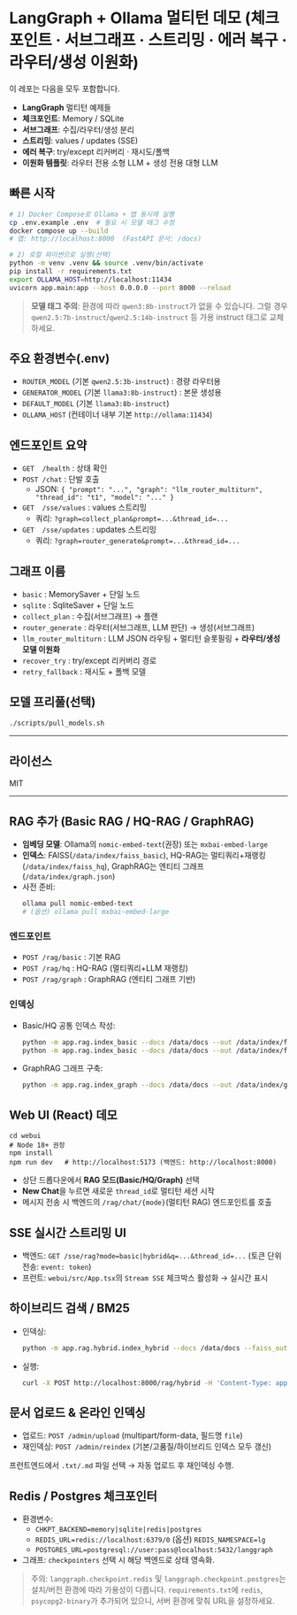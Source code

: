 # LangGraph + Ollama 멀티턴 데모 (체크포인트 · 서브그래프 · 스트리밍 · 에러 복구 · 라우터/생성 이원화)

이 레포는 다음을 모두 포함합니다.

- **LangGraph** 멀티턴 예제들
- **체크포인트**: Memory / SQLite
- **서브그래프**: 수집/라우터/생성 분리
- **스트리밍**: values / updates (SSE)
- **에러 복구**: try/except 리커버리 · 재시도/폴백
- **이원화 템플릿**: 라우터 전용 소형 LLM + 생성 전용 대형 LLM

## 빠른 시작

```bash
# 1) Docker Compose로 Ollama + 앱 동시에 실행
cp .env.example .env  # 필요 시 모델 태그 수정
docker compose up --build
# 앱: http://localhost:8000  (FastAPI 문서: /docs)

# 2) 로컬 파이썬으로 실행(선택)
python -m venv .venv && source .venv/bin/activate
pip install -r requirements.txt
export OLLAMA_HOST=http://localhost:11434
uvicorn app.main:app --host 0.0.0.0 --port 8000 --reload
```

> **모델 태그 주의**: 환경에 따라 `qwen3:8b-instruct`가 없을 수 있습니다. 그럴 경우 `qwen2.5:7b-instruct`/`qwen2.5:14b-instruct` 등 가용 instruct 태그로 교체하세요.

## 주요 환경변수(.env)

- `ROUTER_MODEL` (기본 `qwen2.5:3b-instruct`) : 경량 라우터용
- `GENERATOR_MODEL` (기본 `llama3:8b-instruct`) : 본문 생성용
- `DEFAULT_MODEL` (기본 `llama3:8b-instruct`)
- `OLLAMA_HOST` (컨테이너 내부 기본 `http://ollama:11434`)

## 엔드포인트 요약

- `GET  /health` : 상태 확인
- `POST /chat` : 단발 호출
  - JSON: `{ "prompt": "...", "graph": "llm_router_multiturn", "thread_id": "t1", "model": "..." }`
- `GET  /sse/values` : values 스트리밍
  - 쿼리: `?graph=collect_plan&prompt=...&thread_id=...`
- `GET  /sse/updates` : updates 스트리밍
  - 쿼리: `?graph=router_generate&prompt=...&thread_id=...`

## 그래프 이름

- `basic` : MemorySaver + 단일 노드
- `sqlite` : SqliteSaver + 단일 노드
- `collect_plan` : 수집(서브그래프) → 플랜
- `router_generate` : 라우터(서브그래프, LLM 판단) → 생성(서브그래프)
- `llm_router_multiturn` : LLM JSON 라우팅 + 멀티턴 슬롯필링 + **라우터/생성 모델 이원화**
- `recover_try` : try/except 리커버리 경로
- `retry_fallback` : 재시도 + 폴백 모델

## 모델 프리풀(선택)

```bash
./scripts/pull_models.sh
```

---

## 라이선스

MIT


---

## RAG 추가 (Basic RAG / HQ-RAG / GraphRAG)

- **임베딩 모델**: Ollama의 `nomic-embed-text`(권장) 또는 `mxbai-embed-large`
- **인덱스**: FAISS(`/data/index/faiss_basic`), HQ-RAG는 멀티쿼리+재랭킹(`/data/index/faiss_hq`), GraphRAG는 엔티티 그래프(`/data/index/graph.json`)
- 사전 준비:
  ```bash
  ollama pull nomic-embed-text
  # (옵션) ollama pull mxbai-embed-large
  ```

### 엔드포인트
- `POST /rag/basic` : 기본 RAG
- `POST /rag/hq`    : HQ-RAG (멀티쿼리+LLM 재랭킹)
- `POST /rag/graph` : GraphRAG (엔티티 그래프 기반)

### 인덱싱
- Basic/HQ 공통 인덱스 작성:
  ```bash
  python -m app.rag.index_basic --docs /data/docs --out /data/index/faiss_basic
  python -m app.rag.index_basic --docs /data/docs --out /data/index/faiss_hq   # 동일 인덱스 재사용 가능
  ```
- GraphRAG 그래프 구축:
  ```bash
  python -m app.rag.index_graph --docs /data/docs --out /data/index/graph.json
  ```


## Web UI (React) 데모

```
cd webui
# Node 18+ 권장
npm install
npm run dev   # http://localhost:5173 (백엔드: http://localhost:8000)
```
- 상단 드롭다운에서 **RAG 모드(Basic/HQ/Graph)** 선택
- **New Chat**을 누르면 새로운 `thread_id`로 멀티턴 세션 시작
- 메시지 전송 시 백엔드의 `/rag/chat/{mode}`(멀티턴 RAG) 엔드포인트를 호출


## SSE 실시간 스트리밍 UI

- 백엔드: `GET /sse/rag?mode=basic|hybrid&q=...&thread_id=...` (토큰 단위 전송: `event: token`)
- 프런트: `webui/src/App.tsx`의 `Stream SSE` 체크박스 활성화 → 실시간 표시

## 하이브리드 검색 / BM25

- 인덱싱:
  ```bash
  python -m app.rag.hybrid.index_hybrid --docs /data/docs --faiss_out /data/index/faiss_hybrid --bm25_out /data/index/bm25.json
  ```
- 실행:
  ```bash
  curl -X POST http://localhost:8000/rag/hybrid -H 'Content-Type: application/json' -d '{"query":"시드니 가족 일정", "k":6}'
  ```

## 문서 업로드 & 온라인 인덱싱

- 업로드: `POST /admin/upload` (multipart/form-data, 필드명 `file`)  
- 재인덱싱: `POST /admin/reindex` (기본/고품질/하이브리드 인덱스 모두 갱신)

프런트엔드에서 `.txt/.md` 파일 선택 → 자동 업로드 후 재인덱싱 수행.

## Redis / Postgres 체크포인터

- 환경변수:
  - `CHKPT_BACKEND=memory|sqlite|redis|postgres`
  - `REDIS_URL=redis://localhost:6379/0` (옵션) `REDIS_NAMESPACE=lg`
  - `POSTGRES_URL=postgresql://user:pass@localhost:5432/langgraph`
- 그래프: `checkpointers` 선택 시 해당 백엔드로 상태 영속화.

> 주의: `langgraph.checkpoint.redis` 및 `langgraph.checkpoint.postgres`는 설치/버전 환경에 따라 가용성이 다릅니다. `requirements.txt`에 `redis`, `psycopg2-binary`가 추가되어 있으니, 서버 환경에 맞춰 URL을 설정하세요.
